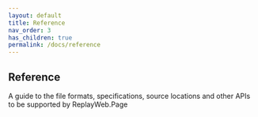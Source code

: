 ```yaml
---
layout: default
title: Reference
nav_order: 3
has_children: true
permalink: /docs/reference
---
```


## Reference

A guide to the file formats, specifications, source locations and other APIs to be supported by ReplayWeb.Page
